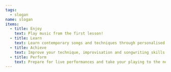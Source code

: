 ```yaml
---
tags:
  - slogan
name: slogan
items:
  - title: Enjoy
    text: Play music from the first lesson!
  - title: Learn
    text: Learn contemporary songs and techniques through personalised lesson plans.
  - title: Achieve
    text: Improve your technique, improvisation and songwriting skills.
  - title: Perform
    text: Prepare for live performances and take your playing to the next level.
---
```

